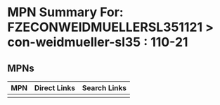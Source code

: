 



# MPN Summary For: FZECONWEIDMUELLERSL351121 > con-weidmueller-sl35 : 110-21

## MPNs
  

|MPN|Direct Links|Search Links|
| :--- | :--- | :--- |
||||
